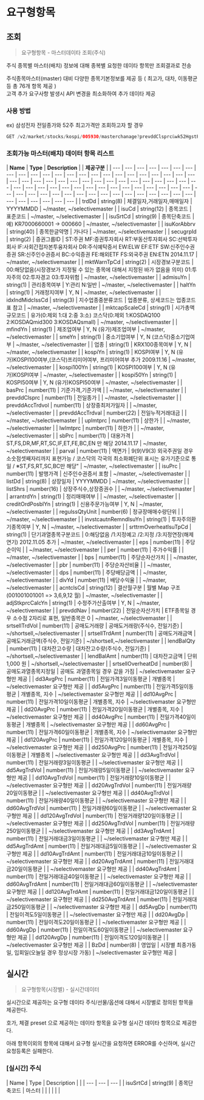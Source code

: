 # 요구형항목

## 조회

> 요구형항목 - 마스터데이타 조회\(주식\)

주식 종목별 마스터\(배치\) 정보에 대해 종복별 요청한 데이타 항목만 조회결과로 전송

주식종목마스터\(master\) 대비 다양한 종목기본정보를 제공 등 \(최고가, 대차, 이동평균등 총 76개 항목 제공\)  
고객 추가 요구사항 발생시 API 변경을 최소화하여 추가 데이타 제공



### 사용 방법

ex\) 삼성전자 전일종가와 52주 최고가격만 조회하고자 할 경우 

```swift
GET /v2/market/stocks/kospi/005930/masterchanage?prevddClsprc&wk52HgstPrc
```

  

### **조회가능 마스터\(배치\) 데이터 항목 리스트**

| **Name** | **Type** | **Description** |  | **제공구분** |
| --- | --- | --- | --- | --- | --- | --- | --- | --- | --- | --- | --- | --- | --- | --- | --- | --- | --- | --- | --- | --- | --- | --- | --- | --- | --- | --- | --- | --- | --- | --- | --- | --- | --- | --- | --- | --- | --- | --- | --- | --- | --- | --- | --- | --- | --- | --- | --- | --- | --- | --- | --- | --- | --- | --- | --- | --- | --- | --- | --- | --- | --- | --- | --- | --- | --- | --- | --- | --- | --- | --- | --- | --- | --- | --- | --- |
| trdDd | string\(8\) | 체결일자,거래일자,매매일자 | YYYYMMDD | ~/master, ~/selectivemaster |
| isuCd | string\(12\) | 종목코드 | 표준코드 | ~/master, ~/selectivemaster |
| isuSrtCd | string\(9\) | 종목단축코드 | 예\) KR7000660001 → 000660 | ~/master, ~/selectivemaster |
| isuKorAbbrv | string\(40\) | 종목한글약명 | 가나다 | ~/master, ~/selectivemaster |
| secugrpId | string\(2\) | 증권그룹ID | ST:주권 MF:증권투자회사 RT:부동산투자회사 SC:선박투자회사 IF:사회간접자본투융자회사 DR:주식예탁증서 EW:ELW EF:ETF SW:신주인수권증권 SR:신주인수권증서 BC:수익증권 FE:해외ETF FS:외국주권 EN:ETN 2014.11.17 | ~/master, ~/selectivemaster |
| mktWarnTpCd | string\(2\) | 시장경보구분코드 | 00:해당없음\(시장경보가 지정될 수 있는 종목에 대해서 지정된 바가 없음을 의미\) 01:투자주의 02:투자경고 03:투자위험 | ~/master, ~/selectivemaster |
| admisuYn | string\(1\) | 관리종목여부 | Y:관리 N:일반 | ~/master, ~/selectivemaster |
| haltYn | string\(1\) | 거래정지여부 | Y, N | ~/master, ~/selectivemaster |
| idxIndMidclssCd | string\(3\) | 지수업종중분류코드 | 업종분류, 상세코드는 업종코드표 참고 | ~/master, ~/selectivemaster |
| mktcapScaleCd | string\(1\) | 시가총액규모코드 | 유가\(0:제외 1:대 2:중 3:소\) 코스닥\(0:제외 1:KOSDAQ100 2:KOSDAQmid300 3:KOSDAQsmall\) | ~/master, ~/selectivemaster |
| mfindYn | string\(1\) | 제조업여부 | Y, N \(유가\)제조업여부 | ~/master, ~/selectivemaster |
| smeYn | string\(1\) | 중소기업여부 | Y, N \(코스닥\)중소기업여부 | ~/master, ~/selectivemaster |
| 업종 | string\(1\) | KRX100종목여부 | Y, N  | ~/master, ~/selectivemaster |
| kospiYn | string\(1\) | KOSPI여부 | Y, N \(유가\)KOSPI100여부,\(코스닥\)프리미어여부, 프리미어여부 추가 2009.11.16 | ~/master, ~/selectivemaster |
| kospi100Yn | string\(1\) | KOSPI100여부 | Y, N \(유가\)KOSPI여부 | ~/master, ~/selectivemaster |
| kospi50Yn | string\(1\) | KOSPI50여부 | Y, N \(유가\)KOSPI50여부 | ~/master, ~/selectivemaster |
| basPrc | number\(11\) | 기준가격,기준가액 |  | ~/master, ~/selectivemaster |
| prevddClsprc | number\(11\) | 전일종가 |  | ~/master, ~/selectivemaster |
| prevddAccTrdvol | number\(11\) | 상장중최저가일자 |  | ~/master, ~/selectivemaster |
| prevddAccTrdval | number\(22\) | 전일누적거래대금 |  | ~/master, ~/selectivemaster |
| uplmtprc | number\(11\) | 상한가 |  | ~/master, ~/selectivemaster |
| lwlmtprc | number\(11\) | 하한가 |  | ~/master, ~/selectivemaster |
| sbPrc | number\(11\) | 대용가격 | ST,FS,DR,MF,RT,SC,IF,ET,FE,BC,EN 만 해당 2014.11.17 | ~/master, ~/selectivemaster |
| parval | number\(11\) | 액면가 | 9\(9\)V9\(3\) 외국주권일 경우 소숫점셋째자리까지 표현가능 / 코스닥의 각국의 최소화폐단위 표시는 유가기준으로 통일 / ※ST,FS,RT,SC,BC만 해당" | ~/master, ~/selectivemaster |
| isuPrc | number\(11\) | 발행가격 | 신주인수권증서 포함 | ~/master, ~/selectivemaster |
| listDd | string\(8\) | 상장일자 | YYYYMMDD | ~/master, ~/selectivemaster |
| listShrs | number\(16\) | 상장주식수,상장증권수 |  | ~/master, ~/selectivemaster |
| arrantrdYn | string\(1\) | 정리매매여부 |  | ~/master, ~/selectivemaster |
| creditOrdPosblYn | string\(1\) | 신용주문가능여부 | Y, N | ~/master, ~/selectivemaster |
| regulssQtyUnit | number\(6\) | 정규장매매수량단위 |  | ~/master, ~/selectivemaster |
| invstcautnRemndIsuYn | string\(1\) | 투자주의환기종목여부 | Y, N | ~/master, ~/selectivemaster |
| srttrmOverheatIsuTpCd | string\(1\) | 단기과열종목구분코드 | 0:해당없음 /1:지정예고 /2:지정 /3:지정연장\(해제연기\) 2012.11.05 추가 | ~/master, ~/selectivemaster |
| eps | number\(11\) | 주당순이익 |  | ~/master, ~/selectivemaster |
| per | number\(11\) | 주가수익률 |  | ~/master, ~/selectivemaster |
| bps | number\(11\) | 주당순자산가치 |  | ~/master, ~/selectivemaster |
| pbr | number\(11\) | 주당순자산비율 |  | ~/master, ~/selectivemaster |
| dps | number\(11\) | 주당배당금액 |  | ~/master, ~/selectivemaster |
| divYd | number\(11\) | 배당수익율 |  | ~/master, ~/selectivemaster |
| acntclsCd | string\(12\) | 결산월구분 | 월별 Map 구조 \(001001001001 =&gt; 3,6,9,12 월\) | ~/master, ~/selectivemaster |
| adjStkprcCalcYn | string\(1\) | 수정주가산출여부 | Y, N | ~/master, ~/selectivemaster |
| prevddNav | number\(22\) | 전일순자산가치 | ETF종목일 경우 소수점 2자리로 표현, 일반종목은 0 | ~/master, ~/selectivemaster |
| srtsellTrdVol | number\(11\) | 공매도거래량 | 공매도거래량\(주식수, 전일기준\) | ~/shortsell,~/selectivemaster |
| srtsellTrdAmt | number\(11\) | 공매도거래금액 | 공매도거래금액\(주식수, 전일기준\) | ~/shortsell,~/selectivemaster |
| lendBalQty | number\(11\) | 대차잔고수량 | 대차잔고수량\(주식수, 전일기준\) | ~/shortsell,~/selectivemaster |
| lendBalAmt | number\(11\) | 대차잔고금액 | 단위 1,000 원 | ~/shortsell,~/selectivemaster |
| srtsellOverheatDd | number\(8\) | 공매도과열종목지정일 | 공매도 과열종목일 경우 값을 가짐 | ~/selectivemaster 요구형만 제공 |
| dd3AvgPrc | number\(11\) | 전일가격3일이동평균 | 개별종목 | ~/selectivemaster 요구형만 제공 |
| dd5AvgPrc | number\(11\) | 전일가격5일이동평균 | 개별종목, 지수 | ~/selectivemaster 요구형만 제공 |
| dd10AvgPrc | number\(11\) | 전일가격10일이동평균 | 개별종목, 지수 | ~/selectivemaster 요구형만 제공 |
| dd20AvgPrc | number\(11\) | 전일가격20일이동평균 | 개별종목, 지수 | ~/selectivemaster 요구형만 제공 |
| dd40AvgPrc | number\(11\) | 전일가격40일이동평균 | 개별종목 | ~/selectivemaster 요구형만 제공 |
| dd60AvgPrc | number\(11\) | 전일가격60일이동평균 | 개별종목, 지수 | ~/selectivemaster 요구형만 제공 |
| dd120AvgPrc | number\(11\) | 전일가격120일이동평균 | 개별종목, 지수 | ~/selectivemaster 요구형만 제공 |
| dd250AvgPrc | number\(11\) | 전일가격250일이동평균 | 개별종목 | ~/selectivemaster 요구형만 제공 |
| dd3AvgTrdVol | number\(11\) | 전일거래량3일이동평균 |  | ~/selectivemaster 요구형만 제공 |
| dd5AvgTrdVol | number\(11\) | 전일거래량5일이동평균 |  | ~/selectivemaster 요구형만 제공 |
| dd10AvgTrdVol | number\(11\) | 전일거래량10일이동평균 |  | ~/selectivemaster 요구형만 제공 |
| dd20AvgTrdVol | number\(11\) | 전일거래량20일이동평균 |  | ~/selectivemaster 요구형만 제공 |
| dd40AvgTrdVol | number\(11\) | 전일거래량40일이동평균 |  | ~/selectivemaster 요구형만 제공 |
| dd60AvgTrdVol | number\(11\) | 전일거래량60일이동평균 |  | ~/selectivemaster 요구형만 제공 |
| dd120AvgTrdVol | number\(11\) | 전일거래량120일이동평균 |  | ~/selectivemaster 요구형만 제공 |
| dd250AvgTrdVol | number\(11\) | 전일거래량250일이동평균 |  | ~/selectivemaster 요구형만 제공 |
| dd3AvgTrdAmt | number\(11\) | 전일거래대금3일이동평균 |  | ~/selectivemaster 요구형만 제공 |
| dd5AvgTrdAmt | number\(11\) | 전일거래대금5일이동평균 |  | ~/selectivemaster 요구형만 제공 |
| dd10AvgTrdAmt | number\(11\) | 전일거래대금10일이동평균 |  | ~/selectivemaster 요구형만 제공 |
| dd20AvgTrdAmt | number\(11\) | 전일거래대금20일이동평균 |  | ~/selectivemaster 요구형만 제공 |
| dd40AvgTrdAmt | number\(11\) | 전일거래대금40일이동평균 |  | ~/selectivemaster 요구형만 제공 |
| dd60AvgTrdAmt | number\(11\) | 전일거래대금60일이동평균 |  | ~/selectivemaster 요구형만 제공 |
| dd120AvgTrdAmt | number\(11\) | 전일거래대금120일이동평균 |  | ~/selectivemaster 요구형만 제공 |
| dd250AvgTrdAmt | number\(11\) | 전일거래대금250일이동평균 |  | ~/selectivemaster 요구형만 제공 |
| dd5AvgDp | number\(11\) | 전일이격도5일이동평균 |  | ~/selectivemaster 요구형만 제공 |
| dd20AvgDp | number\(11\) | 전일이격도20일이동평균 |  | ~/selectivemaster 요구형만 제공 |
| dd60AvgDp | number\(11\) | 전일이격도60일이동평균 |  | ~/selectivemaster 요구형만 제공 |
| dd120AvgDp | number\(11\) | 전일이격도120일이동평균 |  | ~/selectivemaster 요구형만 제공 |
| BzDd | number\(8\) | 영업일 | 시장별 최종가동일, 입회일\(오늘일 경우 정상시장 가동\) | ~/selectivemaster 요구형만 제공 |





## 실시간

> 요구형항목\(시장별\) -  실시간데이터

실시간으로 제공하는 요구형 데이타 주식/선물/옵션에 대해서 시장별로 정의된 항목을 제공한다.

호가, 체결 preset 으로 제공하는 데이타 항목을 요구형 실시간 데이타 항목으로 제공한다.  
아래 항목이외의 항목에 대해서 요구형 실시간을 요청하면 ERROR를 수신하며, 실시간 요청등록은 실패한다. 

### \[실시간\] 주식

| Name | Type | Description |  |
| --- | --- | --- |
| isuSrtCd | string\(9\) | 종목단축코드 | 마스터 |
|  |  |  |  |







